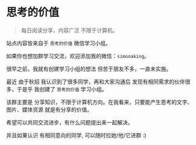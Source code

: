 # 思考的价值

> 每日阅读分享，内容广泛 不限于计算机。

站点内容皆来自于 `思考的价值` 微信学习小组。

如果你也想加群学习交流，欢迎添加我的微信：`simonaking`。



很早之前，我就有创建学习小组的想法 但苦于朋友不多，一直未实施。

最近 由于秋招 我认识到了很多同学，再和大家沟通后 发现有相同需求的伙伴很多，于是乎 我创建了 `思考的价值` 学习小组。



该群主要是 分享知识，不限于计算机方向。在我看来，只要能产生思考的文字、图片、媒体资源 就是有分享的价值。

希望可以共同交流进步，有什么问题提出来一起解决。

并且如果认识 有相同意向的同学, 可以随时拉她/他/它进群 :)

